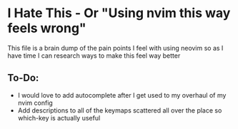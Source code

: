 # I Hate This - Or "Using nvim this way feels wrong"
This file is a brain dump of the pain points I feel with using neovim so
as I have time I can research ways to make this feel way better

## To-Do:
- I would love to add autocomplete after I get used to my overhaul of my nvim config
- Add descriptions to all of the keymaps scattered all over the place so which-key is actually useful

